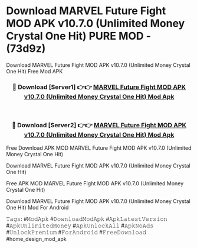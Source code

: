 # Download MARVEL Future Fight MOD APK v10.7.0 (Unlimited Money Crystal One Hit) PURE MOD - (73d9z)
Download MARVEL Future Fight MOD APK v10.7.0 (Unlimited Money Crystal One Hit) Free Mod APK

<div align="center">
<h3>🔴 Download [Server1] 👉👉 <a href="https://apk-comot.site?title=MARVEL_Future_Fight_MOD_APK_v10.7.0_(Unlimited_Money_Crystal_One_Hit)">MARVEL Future Fight MOD APK v10.7.0 (Unlimited Money Crystal One Hit) Mod Apk</a></h3><br>

<h3>🔴 Download [Server2] 👉👉 <a href="https://apk-comot.site?title=MARVEL_Future_Fight_MOD_APK_v10.7.0_(Unlimited_Money_Crystal_One_Hit)">MARVEL Future Fight MOD APK v10.7.0 (Unlimited Money Crystal One Hit) Mod Apk</a></h3>
</div>


Free Download APK MOD MARVEL Future Fight MOD APK v10.7.0 (Unlimited Money Crystal One Hit)

Download MARVEL Future Fight MOD APK v10.7.0 (Unlimited Money Crystal One Hit) 

Free APK MOD MARVEL Future Fight MOD APK v10.7.0 (Unlimited Money Crystal One Hit) 

Download MARVEL Future Fight MOD APK v10.7.0 (Unlimited Money Crystal One Hit) Mod For Android

𝚃𝚊𝚐𝚜: #𝙼𝚘𝚍𝙰𝚙𝚔 #𝙳𝚘𝚠𝚗𝚕𝚘𝚊𝚍𝙼𝚘𝚍𝙰𝚙𝚔 #𝙰𝚙𝚔𝙻𝚊𝚝𝚎𝚜𝚝𝚅𝚎𝚛𝚜𝚒𝚘𝚗 #𝙰𝚙𝚔𝚄𝚗𝚕𝚒𝚖𝚒𝚝𝚎𝚍𝙼𝚘𝚗𝚎𝚢 #𝙰𝚙𝚔𝚄𝚗𝚕𝚘𝚌𝚔𝙰𝚕𝚕 #𝙰𝚙𝚔𝙽𝚘𝙰𝚍𝚜 #𝚄𝚗𝚕𝚘𝚌𝚔𝙿𝚛𝚎𝚖𝚒𝚞𝚖 #𝙵𝚘𝚛𝙰𝚗𝚍𝚛𝚘𝚒𝚍 #𝙵𝚛𝚎𝚎𝙳𝚘𝚠𝚗𝚕𝚘𝚊𝚍 #home_design_mod_apk